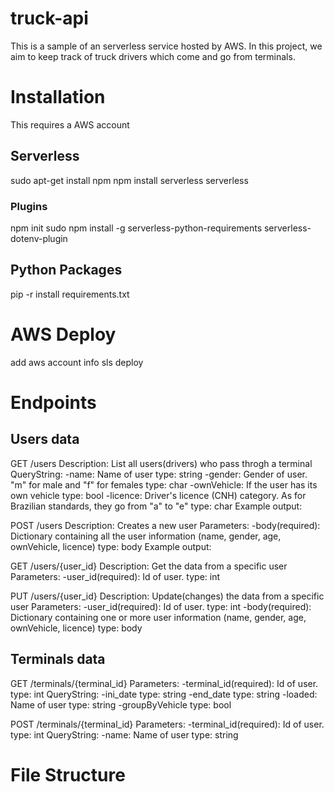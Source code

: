 # truck-api
This is a sample of an serverless service hosted by AWS.
In this project, we aim to keep track of truck drivers which come and go from terminals.


# Installation
This requires a AWS account

## Serverless

sudo apt-get install npm
npm install serverless
serverless

### Plugins

npm init
sudo npm install -g serverless-python-requirements serverless-dotenv-plugin

## Python Packages

pip -r install requirements.txt

# AWS Deploy
add aws account info
sls deploy

# Endpoints


## Users data
GET     /users
Description: List all users(drivers) who pass throgh a terminal
QueryString:
-name: Name of user
type: string
-gender: Gender of user. "m" for male and "f" for females
type: char
-ownVehicle: If the user has its own vehicle
type: bool
-licence: Driver's licence (CNH) category. As for Brazilian standards, they go from "a" to "e"
type: char
Example output:

POST    /users
Description: Creates a new user
Parameters:
-body(required): Dictionary containing all the user information (name, gender, age, ownVehicle, licence)
type: body
Example output:

GET     /users/{user_id}
Description: Get the data from a specific user
Parameters:
-user_id(required): Id of user.
type: int

PUT     /users/{user_id}
Description: Update(changes) the data from a specific user
Parameters:
-user_id(required): Id of user.
type: int
-body(required): Dictionary containing one or more user information (name, gender, age, ownVehicle, licence)
type: body

## Terminals data


GET     /terminals/{terminal_id}
Parameters:
-terminal_id(required): Id of user.
type: int
QueryString:
-ini_date
type: string
-end_date
type: string
-loaded: Name of user
type: string
-groupByVehicle
type: bool

POST    /terminals/{terminal_id}
Parameters:
-terminal_id(required): Id of user.
type: int
QueryString:
-name: Name of user
type: string

# File Structure